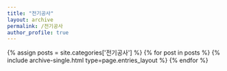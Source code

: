 ```yaml
---
title: "전기공사"
layout: archive
permalink: /전기공사
author_profile: true
---
```



{% assign posts = site.categories['전기공사'] %}
{% for post in posts %} {% include archive-single.html type=page.entries_layout %} {% endfor %}
